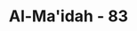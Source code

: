 ---
title: "Al-Ma'idah - 83"
no: 83
arabic_no: ٨٣
ayah: وَاِذَا سَمِعُوْا مَآ اُنْزِلَ اِلَى الرَّسُوْلِ تَرٰٓى اَعْيُنَهُمْ تَفِيْضُ مِنَ الدَّمْعِ مِمَّا عَرَفُوْا مِنَ الْحَقِّۚ يَقُوْلُوْنَ رَبَّنَآ اٰمَنَّا فَاكْتُبْنَا مَعَ الشّٰهِدِيْنَ 
translation: "Dan apabila mereka mendengarkan apa (Al-Qur'an) yang diturunkan kepada Rasul (Muhammad), kamu lihat mata mereka mencucurkan air mata disebabkan kebenaran yang telah mereka ketahui (dari kitab-kitab mereka sendiri), seraya berkata, “Ya Tuhan, kami telah beriman, maka catatlah kami bersama orang-orang yang menjadi saksi (atas kebenaran Al-Qur'an dan kenabian Muhammad)."
tafsir: "Dalam ayat ini diterangkan bahwa pada saat kaum Nasrani mendengar dan memahami kandungan ayat-ayat Al-Qur'an, ada di antara mereka yang mencucurkan air mata karena sangat terharu dan yakin atas kebenaran Al-Qur'an yang diturunkan Allah kepada Nabi Muhammad yang ternyata membenarkan kitab suci mereka. Mereka terharu pula oleh sifat-sifat Nabi Muhammad yang telah mereka kenal sebelumnya dari kitab suci mereka. Pada saat demikian, mereka dengan rendah hati berkata, \"Ya Tuhan kami, kami beriman kepada-Mu dan kepada rasul-rasul-Mu, terutama Nabi Muhammad. Oleh sebab itu, masukkanlah kami bersama orang-orang yang mengakui kebenaran Al-Qur'an dan Nabi Muhammad, yang akan menjadi saksi pada hari Kiamat nanti bahwa Engkau benar-benar telah mengutus para nabi dan rasul-Mu, dan bahwa mereka benar-benar telah menyampaikan agama-Mu kepada umat mereka masing-masing.\"\n\nSelanjutnya mereka menyatakan bahwa, tidak ada sesuatu pun yang dapat menghalangi mereka untuk beriman kepada Allah dan kepada kebenaran yang telah diturunkan melalui Rasul-Nya yang terakhir yang diutus untuk seluruh umat manusia. Kemudian mereka tegaskan pula bahwa mereka beriman kepada Allah dan kepada kebenaran yang dibawa Rasul-Nya, karena mereka sangat ingin agar Allah memasukkan mereka ke dalam golongan orang-orang saleh, yaitu umat Nabi Muhammad, karena ajaran agama Islam yang benar, baik mengenai keimanan, ibadah, mu'amalah dan akhlak yang luhur."
---